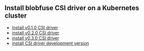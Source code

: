 ## Install blobfuse CSI driver on a Kubernetes cluster

 - [install v0.1.0 CSI driver](./install-csi-driver-v0.1.0.md)
 - [install v0.2.0 CSI driver](./install-csi-driver-v0.2.0.md)
 - [install v0.3.0 CSI driver](./install-csi-driver-v0.3.0.md)
 - [install CSI driver development version](./install-csi-driver-master.md)

